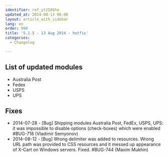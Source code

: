 ```yaml
---
identifier: ref_yt2I8Sho
updated_at: 2014-08-13 00:00
layout: article_with_sidebar
lang: en
order: 990
title: '5.1.5 - 13 Aug 2014 - hotfix'
categories:
  - Changelog

---
```



## List of updated modules

*   Australia Post
*   Fedex
*   USPS
*   UPS

## Fixes

*   2014-07-28 - [Bug] Shipping modules Australia Post, FedEx, USPS, UPS: it was impossible to disable options (check-boxes) which were enabled #BUG-718 (Vladimir Semyonov)
*   2014-08-12 - [Bug] Wrong delimiter was added to resources. Wrong URL path was provided to CSS resources and it messed up appearance of X-Cart on Windows servers. Fixed. #BUG-744 (Maxim Mukhin)